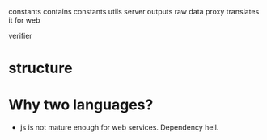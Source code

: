 

constants contains constants
utils
server outputs raw data
proxy translates it for web


verifier

# structure




# Why two languages?

- js is not mature enough for web services. Dependency hell.
